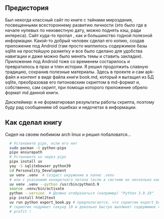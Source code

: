 ## Предистория

Был некогда классный сайт по книге с тайнами мироздания, поcвещенными всестороннему развитию личности 
(это было где в начале нулевых по неизвестную дату, можно поднять кэш, ради интереса). 
Сайт куда-то пропал , как и большинство годной полезной информации. 
Какой-то добрый человек сделал его копию, создав приложение под Android 
(там просто маппилось содержимое базы sqlite на простейшую разметку и все было сделано для удобства навигации и даже можно было менять темы и ставить закладки). 
Приложение под Android тоже со временем состарилось и превратилось в прах и тлен истории. 
Я решил продолжить славную традицию, сохранив полезные материалы. 
Здесь в проекте и сам apk-файл и контент в виде файла книги book.md, который я вытащил из БД sqlite, преобразовав его питоновским скриптом в md-формат 
и, собственно, сам скрипт, при помощи которого приложение обрело формат md данной книги.

Дисклеймер: я не форматировал результаты работы скрипта, поэтому буду рад сообщениям об ошибках и недочетах в информации.

## Как сделал книгу
Сидел на своем любимом arch linux и решил побаловатся...
```bash
  # Установите pipx, если его нет
  sudo pacman -S python-pipx
  pipx ensurepath
  # Установите uv через pipx
  pipx install uv
  yay -S sqlitebowser python39
  cd Personality_Development
  uv venv .venv  # Создаст окружение в папке .venv
  # или с указанием конкретного питона (если в системе их несколько как у меня на все случаи жизни)
  uv venv .venv --python /usr/bin/python3.9
  source .venv/bin/activate
  python --version  # Должно отобразиться (например) "Python 3.9.18"
  pip install html2text
  uv run python export_book.py # предполагается, что скриптик export_book.py есть в папке
  # скриптик подумает секунд 10 и довольно быстро выплюнет содержимое книги в виде файлика book.md
  # profit !
```
